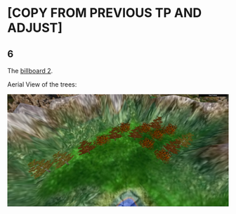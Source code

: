 # [COPY FROM PREVIOUS TP AND ADJUST]

## 6 

The [billboard 2](https://br.pinterest.com/pin/489625790735154099/).

Aerial View of the trees:

![Screenshot 3 - MyPlane (Water)](./screenshots/cg-t05g05-proj-5.png)